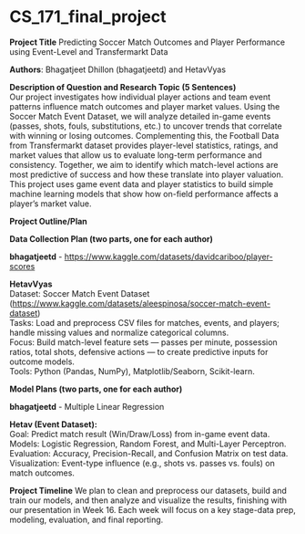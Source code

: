 # CS_171_final_project
**Project Title**
Predicting Soccer Match Outcomes and Player Performance using Event-Level and Transfermarkt Data

**Authors**: Bhagatjeet Dhillon (bhagatjeetd) and HetavVyas

**Description of Question and Research Topic (5 Sentences)**<br>
Our project investigates how individual player actions and team event patterns influence match outcomes and player market values. Using the Soccer Match Event Dataset, we will analyze detailed in-game events (passes, shots, fouls, substitutions, etc.) to uncover trends that correlate with winning or losing outcomes. Complementing this, the Football Data from Transfermarkt dataset provides player-level statistics, ratings, and market values that allow us to evaluate long-term performance and consistency. Together, we aim to identify which match-level actions are most predictive of success and how these translate into player valuation. This project uses game event data and player statistics to build simple machine learning models that show how on-field performance affects a player’s market value.

**Project Outline/Plan**

**Data Collection Plan (two parts, one for each author)**

**bhagatjeetd** - https://www.kaggle.com/datasets/davidcariboo/player-scores

**HetavVyas**<br>
Dataset: Soccer Match Event Dataset (https://www.kaggle.com/datasets/aleespinosa/soccer-match-event-dataset)<br>
Tasks: Load and preprocess CSV files for matches, events, and players; handle missing values and normalize categorical columns.<br>
Focus: Build match-level feature sets — passes per minute, possession ratios, total shots, defensive actions — to create predictive inputs for outcome models.<br>
Tools: Python (Pandas, NumPy), Matplotlib/Seaborn, Scikit-learn.

**Model Plans (two parts, one for each author)**

**bhagatjeetd** - Multiple Linear Regression

**Hetav (Event Dataset):**<br>
Goal: Predict match result (Win/Draw/Loss) from in-game event data.  <br>
Models: Logistic Regression, Random Forest, and Multi-Layer Perceptron.  <br>
Evaluation: Accuracy, Precision-Recall, and Confusion Matrix on test data.  <br>
Visualization: Event-type influence (e.g., shots vs. passes vs. fouls) on match outcomes.  

**Project Timeline**
We plan to clean and preprocess our datasets, build and train our models, and then analyze and visualize the results, finishing with our presentation in Week 16. Each week will focus on a key stage-data prep, modeling, evaluation, and final reporting.

